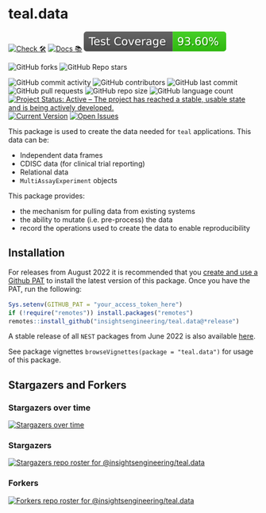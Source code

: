 # teal.data

<!-- start badges -->
[![Check 🛠](https://github.com/insightsengineering/teal.data/actions/workflows/check.yaml/badge.svg)](https://insightsengineering.github.io/teal.data/main/unit-test-report/)
[![Docs 📚](https://github.com/insightsengineering/teal.data/actions/workflows/docs.yaml/badge.svg)](https://insightsengineering.github.io/teal.data/)
[![Code Coverage 📔](https://raw.githubusercontent.com/insightsengineering/teal.data/_xml_coverage_reports/data/main/badge.svg)](https://insightsengineering.github.io/teal.data/main/coverage-report/)

![GitHub forks](https://img.shields.io/github/forks/insightsengineering/teal.data?style=social)
![GitHub Repo stars](https://img.shields.io/github/stars/insightsengineering/teal.data?style=social)

![GitHub commit activity](https://img.shields.io/github/commit-activity/m/insightsengineering/teal.data)
![GitHub contributors](https://img.shields.io/github/contributors/insightsengineering/teal.data)
![GitHub last commit](https://img.shields.io/github/last-commit/insightsengineering/teal.data)
![GitHub pull requests](https://img.shields.io/github/issues-pr/insightsengineering/teal.data)
![GitHub repo size](https://img.shields.io/github/repo-size/insightsengineering/teal.data)
![GitHub language count](https://img.shields.io/github/languages/count/insightsengineering/teal.data)
[![Project Status: Active – The project has reached a stable, usable state and is being actively developed.](https://www.repostatus.org/badges/latest/active.svg)](https://www.repostatus.org/#active)
[![Current Version](https://img.shields.io/github/r-package/v/insightsengineering/teal.data/main?color=purple\&label=package%20version)](https://github.com/insightsengineering/teal.data/tree/main)
[![Open Issues](https://img.shields.io/github/issues-raw/insightsengineering/teal.data?color=red\&label=open%20issues)](https://github.com/insightsengineering/teal.data/issues?q=is%3Aissue+is%3Aopen+sort%3Aupdated-desc)
<!-- end badges -->

This package is used to create the data needed for `teal` applications. This data can be:

- Independent data frames
- CDISC data (for clinical trial reporting)
- Relational data
- `MultiAssayExperiment` objects

This package provides:

- the mechanism for pulling data from existing systems
- the ability to mutate (i.e. pre-process) the data
- record the operations used to create the data to enable reproducibility

## Installation

For releases from August 2022 it is recommended that you [create and use a Github PAT](https://docs.github.com/en/github/authenticating-to-github/keeping-your-account-and-data-secure/creating-a-personal-access-token) to install the latest version of this package. Once you have the PAT, run the following:

```r
Sys.setenv(GITHUB_PAT = "your_access_token_here")
if (!require("remotes")) install.packages("remotes")
remotes::install_github("insightsengineering/teal.data@*release")
```

A stable release of all `NEST` packages from June 2022 is also available [here](https://github.com/insightsengineering/depository#readme).

See package vignettes `browseVignettes(package = "teal.data")` for usage of this package.

## Stargazers and Forkers

### Stargazers over time

[![Stargazers over time](https://starchart.cc/insightsengineering/teal.data.svg)](https://starchart.cc/insightsengineering/teal.data)

### Stargazers

[![Stargazers repo roster for @insightsengineering/teal.data](https://reporoster.com/stars/insightsengineering/teal.data)](https://github.com/insightsengineering/teal.data/stargazers)

### Forkers

[![Forkers repo roster for @insightsengineering/teal.data](https://reporoster.com/forks/insightsengineering/teal.data)](https://github.com/insightsengineering/teal.data/network/members)

